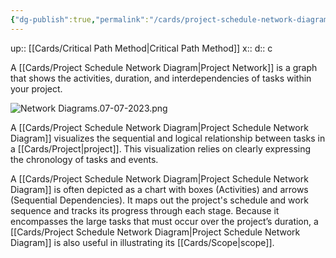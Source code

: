 ```yaml
---
{"dg-publish":true,"permalink":"/cards/project-schedule-network-diagram/"}
---
```


up:: [[Cards/Critical Path Method\|Critical Path Method]] 
x:: 
d:: c

A [[Cards/Project Schedule Network Diagram\|Project Network]] is a graph that shows the activities, duration, and interdependencies of tasks within your project.

![Network Diagrams.07-07-2023.png](/img/user/Extras/Images/Network%20Diagrams.07-07-2023.png)

A [[Cards/Project Schedule Network Diagram\|Project Schedule Network Diagram]] visualizes the sequential and logical relationship between tasks in a [[Cards/Project\|project]]. This visualization relies on clearly expressing the chronology of tasks and events.

A [[Cards/Project Schedule Network Diagram\|Project Schedule Network Diagram]] is often depicted as a chart with boxes (Activities) and arrows (Sequential Dependencies). It maps out the project's schedule and work sequence and tracks its progress through each stage. Because it encompasses the large tasks that must occur over the project’s duration, a [[Cards/Project Schedule Network Diagram\|Project Schedule Network Diagram]] is also useful in illustrating its [[Cards/Scope\|scope]].